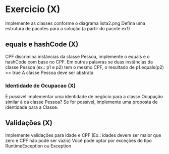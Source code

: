 # Exercicio (X)

Implemente as classes conforme o diagrama lista2.png
Defina uma estrutura de pacotes para a solução (a partir do pacote ex1)

## equals e hashCode (X)

CPF discrimina instâncias da classe Pessoa, implemente o equals e o hashCode com base no CPF.
Em outras palavras se duas instâncias da classe Pessoa (ex.: p1 e p2) tem o mesmo CPF, o resultado
de p1.equals(p2) == true
A classe Pessoa deve ser abstrata

### Identidade de Ocupacao (X)

É possível implementar uma identidade de negócio para a classe Ocupação similar à da classe Pessoa?
Se for possível, implemente uma proposta de identidade para a Classe.

## Validações (X)

Implemente validações para idade e CPF (Ex.: idades devem ser maior que zero e CPF não pode ser vazio)
Você pode optar por exceções do tipo RuntimeException ou Exception
